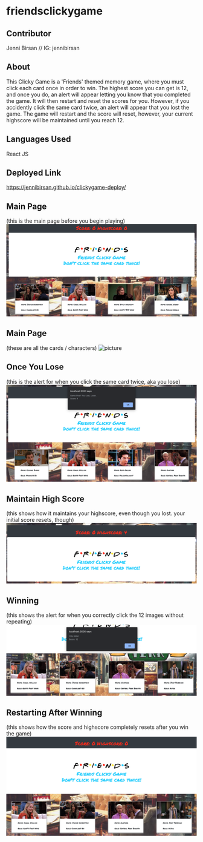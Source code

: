 # friendsclickygame

## Contributor
Jenni Birsan //
IG: jennibirsan

## About
This Clicky Game is a 'Friends' themed memory game, where you must click each card once in order to win. The highest score you can get is 12, and once you do, an alert will appear letting you know that you completed the game. It will then restart and reset the scores for you. However, if you accidently click the same card twice, an alert will appear that you lost the game. The game will restart and the score will reset, however, your current highscore will be maintained until you reach 12. 

## Languages Used
React JS

## Deployed Link
https://jennibirsan.github.io/clickygame-deploy/

## Main Page
(this is the main page before you begin playing)
![picture](screenshots/mainheader.png)

## Main Page
(these are all the cards / characters)
![picture](screenshots/allcards.png)

## Once You Lose
(this is the alert for when you click the same card twice, aka you lose)
![picture](screenshots/lost.png)

## Maintain High Score
(this shows how it maintains your highscore, even though you lost. your initial score resets, though)
![picture](screenshots/maintainhighscore.png)

## Winning
(this shows the alert for when you correctly click the 12 images without repeating)
![picture](screenshots/win.png)

## Restarting After Winning
(this shows how the score and highscore completely resets after you win the game)
![picture](screenshots/restartafter12.png)
